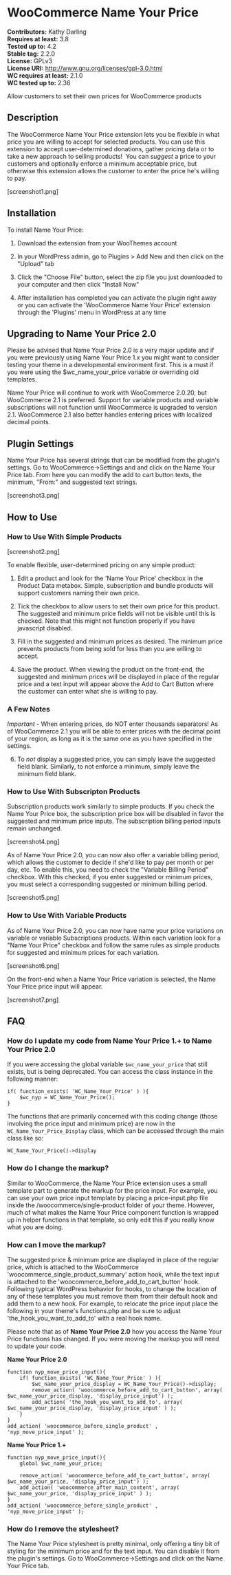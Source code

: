 # WooCommerce Name Your Price #
**Contributors:** Kathy Darling  
**Requires at least:** 3.8  
**Tested up to:** 4.2  
**Stable tag:** 2.2.0  
**License:** GPLv3  
**License URI:** http://www.gnu.org/licenses/gpl-3.0.html  
**WC requires at least:** 2.1.0   
**WC tested up to:** 2.36   

Allow customers to set their own prices for WooCommerce products

## Description ##

The WooCommerce Name Your Price extension lets you be flexible in what price you are willing to accept for selected products. You can use this extension to accept user-determined donations, gather pricing data or to take a new approach to selling products!  You can *suggest* a price to your customers and optionally enforce a minimum acceptable price, but otherwise this extension allows the customer to enter the price he's willing to pay.

[screenshot1.png]

## Installation ##

To install Name Your Price:

1. Download the extension from your WooThemes account

2. In your WordPress admin, go to Plugins > Add New and then click on the "Upload" tab

3. Click the "Choose File" button, select the zip file you just downloaded to your computer and then click "Install Now"

4. After installation has completed you can activate the plugin right away or you can activate the 'WooCommerce Name Your Price' extension through the 'Plugins' menu in WordPress at any time

## Upgrading to Name Your Price 2.0 ##

Please be advised that Name Your Price 2.0 is a very major update and if you were previously using Name Your Price 1.x you might want to consider testing your theme in a developmental environment first. This is a must if you were using the $wc_name_your_price variable or overriding old templates.  

Name Your Price will continue to work with WooCommerce 2.0.20, but WooCommerce 2.1 is preferred. Support for variable products and variable subscriptions will not function until WooCommerce is upgraded to version 2.1. WooCommerce 2.1 also better handles entering prices with localized decimal points. 

## Plugin Settings ##

Name Your Price has several strings that can be modified from the plugin's settings. Go to WooCommerce->Settings and and click on the Name Your Price tab. From here you can modify the add to cart button texts, the minimum, "From:" and suggested text strings. 

[screenshot3.png]

## How to Use ##

### How to Use With Simple Products ###

[screenshot2.png]

To enable flexible, user-determined pricing on any simple product:

1. Edit a product and look for the 'Name Your Price' checkbox in the Product Data metabox. Simple, subscription and bundle products will support customers naming their own price. 

2. Tick the checkbox to allow users to set their own price for this product.  The suggested and minimum price fields will not be visible until this is checked.  Note that this might not function properly if you have javascript disabled. 

3. Fill in the suggested and minimum prices as desired. The minimum price prevents products from being sold for less than you are willing to accept. 

4. Save the product.  When viewing the product on the front-end, the suggested and minimum prices will be displayed in place of the regular price and a text input will appear above the Add to Cart Button where the customer can enter what she is willing to pay.  

### A Few Notes ###

*Important* - When entering prices, do NOT enter thousands separators! As of WooCommerce 2.1 you will be able to enter prices with the decimal point of your region, as long as it is the same one as you have specified in the settings.

6. To *not* display a suggested price, you can simply leave the suggested field blank. Similarly, to not enforce a minimum, simply leave the minimum field blank. 

### How to Use With Subscripton Products ###

Subscription products work similarly to simple products. If you check the Name Your Price box, the subscription price box will be disabled in favor the suggested and minimum price inputs. The subscription billing period inputs remain unchanged. 

[screenshot4.png]

As of Name Your Price 2.0, you can now also offer a variable billing period, which allows the customer to decide if she'd like to pay per month or per day, etc. To enable this, you need to check the "Variable Billing Period" checkbox. With this checked, if you enter suggested or minimum prices, you must select a corresponding suggested or minimum billing period. 

[screenshot5.png]

### How to Use With Variable Products ###

As of Name Your Price 2.0, you can now have name your price variations on variable or variable Subscriptions products. Within each variation look for a "Name Your Price" checkbox and follow the same rules as simple products for suggested and minimum prices for each variation.

[screenshot6.png]

On the front-end when a Name Your Price variation is selected, the Name Your Price price input will appear. 

[screenshot7.png]

## FAQ ##

### How do I update my code from Name Your Price 1.+ to Name Your Price 2.0 ###

If you were accessing the global variable `$wc_name_your_price` that still exists, but is being deprecated. You can access the class instance in the following manner:

```
if( function_exists( 'WC_Name_Your_Price' ) ){
	$wc_nyp = WC_Name_Your_Price();
}
```

The functions that are primarily concerned with this coding change (those involving the price input and minimum price) are now in the `WC_Name_Your_Price_Display` class, which can be accessed through the main class like so:

```
WC_Name_Your_Price()->display
``` 

### How do I change the markup? ###

Similar to WooCommerce, the Name Your Price extension uses a small template part to generate the markup for the price input. For example, you can use your own price input template by placing a price-input.php file inside the /woocommerce/single-product folder of your theme. However, much of what makes the Name Your Price component function is wrapped up in helper functions in that template, so only edit this if you really know what you are doing.

### How can I move the markup? ###

The suggested price & minimum price are displayed in place of the regular price, which is attached to the WooCommerce 'woocommerce_single_product_summary' action hook, while the text input is attached to the 'woocommerce_before_add_to_cart_button' hook. Following typical WordPress behavior for hooks, to change the location of any of these templates you must remove them from their default hook and add them to a new hook.  For example, to relocate the price input place the following in your theme's functions.php and be sure to adjust 'the_hook_you_want_to_add_to' with a real hook name.

Please note that as of **Name Your Price 2.0** how you access the Name Your Price functions has changed. If you were moving the markup you will need to update your code. 

**Name Your Price 2.0**

```
function nyp_move_price_input(){
	if( function_exists( 'WC_Name_Your_Price' ) ){
		$wc_name_your_price_display = WC_Name_Your_Price()->display;
		remove_action( 'woocommerce_before_add_to_cart_button', array( $wc_name_your_price_display, 'display_price_input') );
		add_action( 'the_hook_you_want_to_add_to', array( $wc_name_your_price_display, 'display_price_input' ) );
	}
}
add_action( 'woocommerce_before_single_product' , 'nyp_move_price_input' );
```

**Name Your Price 1.+**

```
function nyp_move_price_input(){ 
	global $wc_name_your_price;

	remove_action( 'woocommerce_before_add_to_cart_button', array( $wc_name_your_price, 'display_price_input') );
	add_action( 'woocommerce_after_main_content', array( $wc_name_your_price, 'display_price_input' ) );
}
add_action( 'woocommerce_before_single_product' , 'nyp_move_price_input' );
```

### How do I remove the stylesheet? ###

The Name Your Price stylesheet is pretty minimal, only offering a tiny bit of styling for the minimum price and for the text input. You can disable it from the plugin's settings. Go to WooCommerce->Settings and click on the Name Your Price tab.